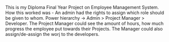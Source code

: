 This is my Diploma Final Year Project on Employee Management System.
How this worked was - An admin had the rights to assign which role should be given to whom.
Power hierarchy -> Admin > Project Manager > Developer.
The Project Manager could see the amount of hours, how much progress the employee put towards their Projects.
The Manager could also assign/de-assign the worj to the developers.

